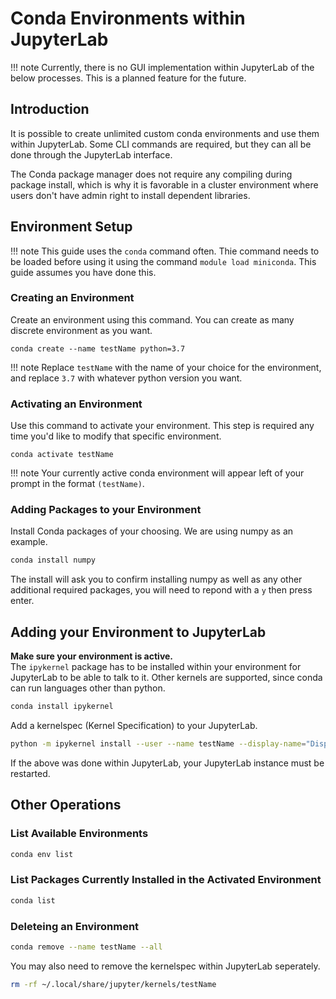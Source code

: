 # Conda Environments within JupyterLab #
!!! note
    Currently, there is no GUI implementation within JupyterLab of the below processes. This is a planned feature for the future.

## Introduction ##
It is possible to create unlimited custom conda environments and use them within JupyterLab. Some CLI commands are required, but they can all be done through the JupyterLab interface.

The Conda package manager does not require any compiling during package install, which is why it is favorable in a cluster environment where users don't have admin right to install dependent libraries.

## Environment Setup ##

!!! note
    This guide uses the `conda` command often. Thie command needs to be loaded before using it using the command `module load miniconda`. This guide assumes you have done this.

### Creating an Environment ###
Create an environment using this command. You can create as many discrete environment as you want.
```
conda create --name testName python=3.7
```
!!! note
    Replace `testName` with the name of your choice for the environment, and replace `3.7` with whatever python version you want.

### Activating an Environment ###
Use this command to activate your environment. This step is required any time you'd like to modify that specific environment.
```
conda activate testName
```
!!! note
    Your currently active conda environment will appear left of your prompt in the format `(testName)`.

### Adding Packages to your Environment ###
Install Conda packages of your choosing. We are using numpy as an example.
``` bash
conda install numpy
```
The install will ask you to confirm installing numpy as well as any other additional required packages, you will need to repond with a `y` then press enter.

## Adding your Environment to JupyterLab ##
**Make sure your environment is active.**  
The `ipykernel` package has to be installed within your environment for JupyterLab to be able to talk to it. Other kernels are supported, since conda can run languages other than python.
``` bash
conda install ipykernel
```
Add a kernelspec (Kernel Specification) to your JupyterLab.
``` bash
python -m ipykernel install --user --name testName --display-name="Display Name Within JupyterLab"
```
If the above was done within JupyterLab, your JupyterLab instance must be restarted.

## Other Operations ##
### List Available Environments ###
``` bash
conda env list
```

### List Packages Currently Installed in the Activated Environment ###
``` bash
conda list
```

### Deleteing an Environment ###
``` bash
conda remove --name testName --all
```
You may also need to remove the kernelspec within JupyterLab seperately.
``` bash
rm -rf ~/.local/share/jupyter/kernels/testName
```